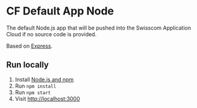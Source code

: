 # CF Default App Node

The default Node.js app that will be pushed into the Swisscom Application Cloud if no source code is provided.

Based on [Express](http://expressjs.com/).

## Run locally

1. Install [Node.js and npm](https://nodejs.org/)
1. Run `npm install`
1. Run `npm start`
1. Visit [http://localhost:3000](http://localhost:3000)
